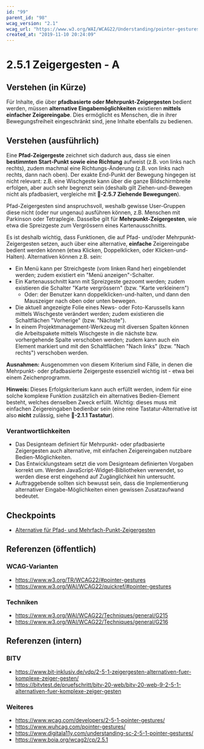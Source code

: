 ```yaml
---
id: "99"
parent_id: "98"
wcag_version: "2.1"
wcag_url: "https://www.w3.org/WAI/WCAG22/Understanding/pointer-gestures.html"
created_at: "2019-11-10 20:24:09"
---
```


# 2.5.1 Zeigergesten - A

## Verstehen (in Kürze)

Für Inhalte, die über **pfadbasierte oder Mehrpunkt-Zeigergesten** bedient werden, müssen **alternative Eingabemöglichkeiten** existieren **mittels einfacher Zeigereingabe**. Dies ermöglicht es Menschen, die in ihrer Bewegungsfreiheit eingeschränkt sind, jene Inhalte ebenfalls zu bedienen.

## Verstehen (ausführlich)

Eine **Pfad-Zeigergeste** zeichnet sich dadurch aus, dass sie einen **bestimmten Start-Punkt sowie eine Richtung** aufweist (z.B. von links nach rechts), zudem machmal eine Richtungs-Änderung (z.B. von links nach rechts, dann nach oben). Der exakte End-Punkt der Bewegung hingegen ist nicht relevant: z.B. eine Wischgeste kann über die ganze Bildschirmbreite erfolgen, aber auch sehr begrenzt sein (deshalb gilt Ziehen-und-Bewegen nicht als pfadbasiert, vergleiche mit **📜-2.5.7 Ziehende Bewegungen**).

Pfad-Zeigergesten sind anspruchsvoll, weshalb gewisse User-Gruppen diese nicht (oder nur ungenau) ausführen können, z.B. Menschen mit Parkinson oder Tetraplegie. Dasselbe gilt für **Mehrpunkt-Zeigergesten**, wie etwa die Spreizgeste zum Vergrössern eines Kartenausschnitts.

Es ist deshalb wichtig, dass Funktionen, die auf Pfad- und/oder Mehrpunkt-Zeigergesten setzen, auch über eine alternative, **einfache** Zeigereingabe bedient werden können (etwa Klicken, Doppelklicken, oder Klicken-und-Halten). Alternativen können z.B. sein:

- Ein Menü kann per Streichgeste (vom linken Rand her) eingeblendet werden; zudem existiert ein "Menü anzeigen"-Schalter.
- Ein Kartenausschnitt kann mit Spreizgeste gezoomt werden; zudem existieren die Schalter "Karte vergrössern" (bzw. "Karte verkleinern")
    - Oder: der Benutzer kann doppelklicken-und-halten, und dann den Mauszeiger nach oben oder unten bewegen.
- Die aktuell angezeigte Folie eines News- oder Foto-Karussells kann mittels Wischgeste verändert werden; zudem existieren die Schaltflächen "Vorherige" (bzw. "Nächste").
- In einem Projektmanagement-Werkzeug mit diversen Spalten können die Arbeitspakete mittels Wischgeste in die nächste bzw. vorhergehende Spalte verschoben werden; zudem kann auch ein Element markiert und mit den Schaltflächen "Nach links" (bzw. "Nach rechts") verschoben werden.

**Ausnahmen:** Ausgenommen von diesem Kriterium sind Fälle, in denen die Mehrpunkt- oder pfadbasierte Zeigergeste essenziell wichtig ist - etwa bei einem Zeichenprogramm.

**Hinweis:** Dieses Erfolgskriterium kann auch erfüllt werden, indem für eine solche komplexe Funktion zusätzlich ein alternatives Bedien-Element besteht, welches denselben Zweck erfüllt. Wichtig: dieses muss mit einfachen Zeigereingaben bedienbar sein (eine reine Tastatur-Alternative ist also **nicht** zulässig, siehe **📜-2.1.1 Tastatur**).

### Verantwortlichkeiten

- Das Designteam definiert für Mehrpunkt- oder pfadbasierte Zeigergesten auch alternative, mit einfachen Zeigereingaben nutzbare Bedien-Möglichkeiten.
- Das Entwicklungsteam setzt die vom Designteam definierten Vorgaben korrekt um. Werden JavaScript-Widget-Bibliotheken verwendet, so werden diese erst eingehend auf Zugänglichkeit hin untersucht.
- Auftraggebende sollten sich bewusst sein, dass die Implementierung alternativer Eingabe-Möglichkeiten einen gewissen Zusatzaufwand bedeutet.

## Checkpoints

- [Alternative für Pfad- und Mehrfach-Punkt-Zeigergesten](alternative-fuer-pfad-und-mehrfach-punkt-zeigergesten)

## Referenzen (öffentlich)

### WCAG-Varianten
- <https://www.w3.org/TR/WCAG22/#pointer-gestures>
- <https://www.w3.org/WAI/WCAG22/quickref/#pointer-gestures>

### Techniken
- <https://www.w3.org/WAI/WCAG22/Techniques/general/G215>
- <https://www.w3.org/WAI/WCAG22/Techniques/general/G216>

## Referenzen (intern)

### BITV
- <https://www.bit-inklusiv.de/vdp/2-5-1-zeigergesten-alternativen-fuer-komplexe-zeiger-gesten/>
- <https://bitvtest.de/pruefschritt/bitv-20-web/bitv-20-web-9-2-5-1-alternativen-fuer-komplexe-zeiger-gesten>

### Weiteres
- <https://www.wcag.com/developers/2-5-1-pointer-gestures/>
- <https://www.wuhcag.com/pointer-gestures/>
- <https://www.digitala11y.com/understanding-sc-2-5-1-pointer-gestures/>
- <https://www.boia.org/wcag2/cp/2.5.1>